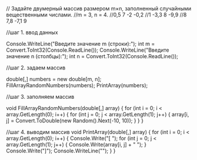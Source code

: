 // Задайте двумерный массив размером m×n, заполненный случайными вещественными числами.
//m = 3, n = 4.
//0,5 7 -2 -0,2
//1 -3,3 8 -9,9
//8 7,8 -7,1 9

//шаг 1. ввод данных

Console.WriteLine("Введите значение m (строки):");
int m = Convert.ToInt32(Console.ReadLine());
Console.WriteLine("Введите значение n (столбцы):");
int n = Convert.ToInt32(Console.ReadLine());

//шаг 2. задаем массив

double[,] numbers = new double[m, n];
FillArrayRandomNumbers(numbers);
PrintArray(numbers);

//шаг 3. заполняем массив

void FillArrayRandomNumbers(double[,] array)
{
    for (int i = 0; i < array.GetLength(0); i++)
    {
        for (int j = 0; j < array.GetLength(1); j++)
        {
            array[i, j] = Convert.ToDouble(new Random().Next(-10, 10));
        }
    }
}

//шаг 4. выводим массив
void PrintArray(double[,] array)
{
    for (int i = 0; i < array.GetLength(0); i++)
    {
        Console.Write("[ ");
        for (int j = 0; j < array.GetLength(1); j++)
        {
            Console.Write(array[i, j] + " ");
        }
        Console.Write("]");
        Console.WriteLine("");
    }
}